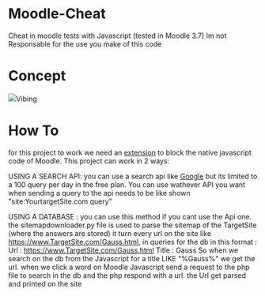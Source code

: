 # Moodle-Cheat
 Cheat in moodle tests with Javascript (tested in Moodle 3.7)
 Im not Responsable for the use you make of this code
 
# Concept

<img src="https://imgur.com/a/XRH5YKU">Vibing</img>

# How To
for this project to work we need an <a href="https://chrome.google.com/webstore/detail/disable-javascript/jfpdlihdedhlmhlbgooailmfhahieoem">extension</a> to block the native javascript code of Moodle.
This project can work in 2 ways:

USING A SEARCH API:
you can use a search api like <a href="https://developers.google.com/custom-search/v1/overview" >Google</a>
but its limited to a 100 query per day in the free plan. You can use wathever API you want when sending a query to the api needs to be like shown "site:YourtargetSite.com query"

USING A DATABASE :
you can use this method if you cant use the Api one.
the sitemapdownloader.py file is used to parse the sitemap of the TargetSite (where the answers are stored) it turn every url on the site like https://www.TargetSite.com/Gauss.html, in queries for the db in this format :
Url : https://www.TargetSite.com/Gauss.html
Title : Gauss
So when we search on the db from the Javascript for a title LIKE "%Gauss%" we get the url.
when we click a word on Moodle Javascript send a request to the php file to search in the db and the php respond with a url.
the Url get parsed and printed on the site
